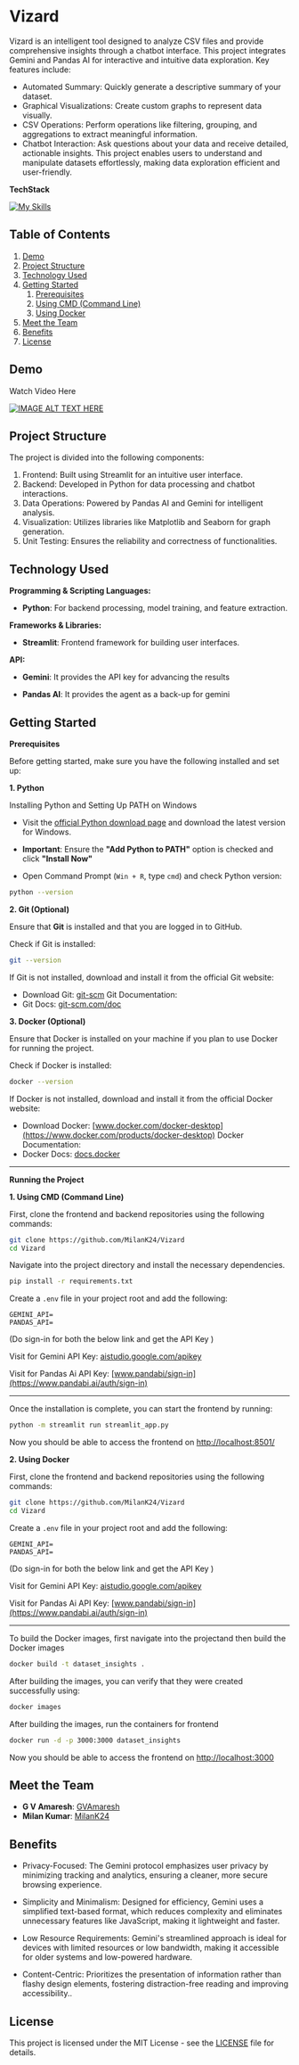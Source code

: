 
# Vizard

Vizard is an intelligent tool designed to analyze CSV files and provide comprehensive insights through a chatbot interface. This project integrates Gemini and Pandas AI for interactive and intuitive data exploration. Key features include:

* Automated Summary: Quickly generate a descriptive summary of your dataset.
* Graphical Visualizations: Create custom graphs to represent data visually.
* CSV Operations: Perform operations like filtering, grouping, and aggregations to extract meaningful information.
* Chatbot Interaction: Ask questions about your data and receive detailed, actionable insights.
This project enables users to understand and manipulate datasets effortlessly, making data exploration efficient and user-friendly.

**TechStack** 

[![My Skills](https://skillicons.dev/icons?i=docker,py,vscode,windows)](https://skillicons.dev)


## Table of Contents

1. [Demo](#demo)
2. [Project Structure](#project-structure)
2. [Technology Used](#technology-used)
4. [Getting Started](#getting-started)
    1. [Prerequisites](#prerequisites)
    2. [Using CMD (Command Line)](#using-cmd-command-line)
    3. [Using Docker](#using-docker)
5. [Meet the Team](#meet-the-team)
6. [Benefits](#benefits)
7. [License](#license)

## Demo
Watch Video Here

[![IMAGE ALT TEXT HERE](https://img.youtube.com/vi/8i9jTCctU3U/0.jpg)](https://www.youtube.com/watch?v=8i9jTCctU3U)


## Project Structure
The project is divided into the following components:

1. Frontend: Built using Streamlit for an intuitive user interface.
2. Backend: Developed in Python for data processing and chatbot interactions.
3. Data Operations: Powered by Pandas AI and Gemini for intelligent analysis.
4. Visualization: Utilizes libraries like Matplotlib and Seaborn for graph generation.
5. Unit Testing: Ensures the reliability and correctness of functionalities.

## Technology Used
**Programming & Scripting Languages:**
- **Python**: For backend processing, model training, and feature extraction.

**Frameworks & Libraries:**
- **Streamlit**: Frontend framework for building user interfaces.

**API:**
- **Gemini**: It provides the API key for advancing the results

- **Pandas AI**: It provides the agent as a back-up for gemini
    

## Getting Started

**Prerequisites**

Before getting started, make sure you have the following installed and set up:

**1. Python**

Installing Python and Setting Up PATH on Windows
- Visit the [official Python download page](https://www.python.org/downloads/) and download the latest version for Windows.

- **Important**: Ensure the **"Add Python to PATH"** option is checked and click **"Install Now"**
- Open Command Prompt (`Win + R`, type `cmd`) and check Python version:  
```bash
python --version
  ```

**2. Git (Optional)**

Ensure that **Git** is installed and that you are logged in to GitHub.

Check if Git is installed:
```bash
git --version
```

If Git is not installed, download and install it from the official Git website:

- Download Git: [git-scm](https://git-scm.com/downloads)
Git Documentation:
- Git Docs: [git-scm.com/doc](https://git-scm.com/doc)


**3. Docker (Optional)**

Ensure that Docker is installed on your machine if you plan to use Docker for running the project.

Check if Docker is installed:
```bash
docker --version
```

If Docker is not installed, download and install it from the official Docker website:

- Download Docker: 
[www.docker.com/docker-desktop](https://www.docker.com/products/docker-desktop)
Docker Documentation:
- Docker Docs: [docs.docker](https://docs.docker.com/)

---
**Running the Project**

**1. Using CMD (Command Line)**

First, clone the frontend and backend repositories using the following commands:

```bash
git clone https://github.com/MilanK24/Vizard
cd Vizard
```

Navigate into the project directory and install the necessary dependencies.

```bash
pip install -r requirements.txt

```
Create a `.env` file in your project root and add the following:
```
GEMINI_API=
PANDAS_API=

```
(Do sign-in for both the below link and get the API Key )

Visit for Gemini API Key: [aistudio.google.com/apikey](https://aistudio.google.com/app/apikey)

Visit for Pandas Ai API Key: [www.pandabi/sign-in](https://www.pandabi.ai/auth/sign-in)

---

Once the installation is complete, you can start the frontend by running:

```bash
python -m streamlit run streamlit_app.py
```
Now you should be able to access the frontend on [http://localhost:8501/](http://localhost:8501/)

**2. Using Docker**

First, clone the frontend and backend repositories using the following commands:

```bash
git clone https://github.com/MilanK24/Vizard
cd Vizard
```

Create a `.env` file in your project root and add the following:
```
GEMINI_API=
PANDAS_API=

```
(Do sign-in for both the below link and get the API Key )

Visit for Gemini API Key: [aistudio.google.com/apikey](https://aistudio.google.com/app/apikey)

Visit for Pandas Ai API Key: [www.pandabi/sign-in](https://www.pandabi.ai/auth/sign-in)


---
To build the Docker images, first navigate into the projectand then build the Docker images

```bash
docker build -t dataset_insights .

```

After building the images, you can verify that they were created successfully using:
```bash
docker images
```

After building the images, run the containers for frontend
```bash
docker run -d -p 3000:3000 dataset_insights
```

Now you should be able to access the frontend on [http://localhost:3000](http://localhost:3000)

## Meet the Team

- **G V Amaresh**: [GVAmaresh ](https://github.com/GVAmaresh)
- **Milan Kumar**: [MilanK24](https://github.com/MilanK24)

## Benefits
- Privacy-Focused: The Gemini protocol emphasizes user privacy by minimizing tracking and analytics, ensuring a cleaner, more secure browsing experience.

- Simplicity and Minimalism: Designed for efficiency, Gemini uses a simplified text-based format, which reduces complexity and eliminates unnecessary features like JavaScript, making it lightweight and faster.

- Low Resource Requirements: Gemini's streamlined approach is ideal for devices with limited resources or low bandwidth, making it accessible for older systems and low-powered hardware.

- Content-Centric: Prioritizes the presentation of information rather than flashy design elements, fostering distraction-free reading and improving accessibility..

## License
This project is licensed under the MIT License - see the [LICENSE](https://github.com/MilanK24/Vizard/blob/main/LICENSE) file for details.
